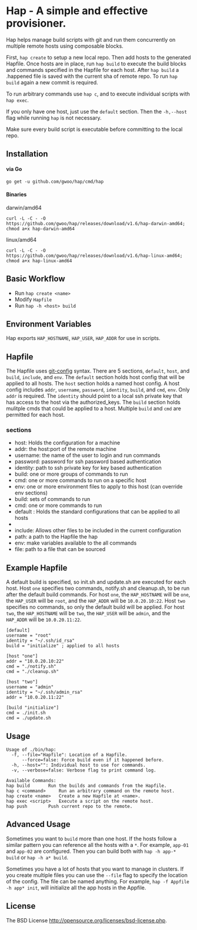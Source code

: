 # Hap - A simple and effective provisioner.

Hap helps manage build scripts with git and run them concurrently on multiple remote hosts using composable blocks.

First, `hap create` to setup a new local repo. Then add hosts to the generated Hapfile. Once hosts are in place, run `hap build` to execute the build blocks and commands specified in the Hapfile for each host. After `hap build` a .happened file is saved with the current sha of remote repo. To run `hap build` again a new commit is required.

To run arbitrary commands use `hap c`, and to execute individual scripts with `hap exec`.

If you only have one host, just use the `default` section. Then the `-h,--host` flag while running `hap` is not necessary.

Make sure every build script is executable before committing to the local repo.

## Installation
#### via Go

	go get -u github.com/gwoo/hap/cmd/hap

#### Binaries

darwin/amd64

	curl -L -C - -O https://github.com/gwoo/hap/releases/download/v1.6/hap-darwin-amd64; chmod a+x hap-darwin-amd64

linux/amd64

	curl -L -C - -O https://github.com/gwoo/hap/releases/download/v1.6/hap-linux-amd64; chmod a+x hap-linux-amd64


## Basic Workflow
 - Run `hap create <name>`
 - Modify `Hapfile`
 - Run `hap -h <host> build`

## Environment Variables
Hap exports `HAP_HOSTNAME`, `HAP_USER`, `HAP_ADDR` for use in scripts.

## Hapfile
The Hapfile uses [git-config](http://git-scm.com/docs/git-config#_syntax) syntax. There are 5 sections, `default`, `host`, and `build`, `include`, and `env`. The `default` section holds host config that will be applied to all hosts. The `host` section holds a named host config. A host config includes `addr`, `username`, `password`, `identity`, `build`, and `cmd`, `env`. Only `addr` is required. The `identity` should point to a local ssh private key that has access to the host via the authorized_keys. The `build` section holds mulitple cmds that could be applied to a host. Multiple `build` and `cmd` are permitted for each host.

### sections
 - host: Holds the configuration for a machine
  - addr: the host:port of the remote machine
  - username: the name of the user to login and run commands
  - password: password for ssh password based authentication
  - identity: path to ssh private key for key based authentication
  - build: one or more groups of commands to run
  - cmd: one or more commands to run on a specific host
  - env: one or more environment files to apply to this host (can override env sections)
 - build: sets of commands to run
  - cmd: one or more commands to run
 - default : Holds the standard configurations that can be applied to all hosts
  - <same as host>
 - include: Allows other files to be included in the current configuration
  - path: a path to the Hapfile the hap
 - env: make variables available to the all commands
  - file: path to a file that can be sourced


## Example Hapfile
A default build is specified, so init.sh and update.sh are executed for each host.
Host `one` specifies two commands, notify.sh and cleanup.sh, to be run after the default build commands. For host `one`, the `HAP_HOSTNAME` will be `one`, the `HAP_USER` will be `root`, and the `HAP_ADDR` will be `10.0.20.10:22`. Host `two` specifies no commands, so only the default build will be applied. For host `two`, the `HAP_HOSTNAME` will be `two`, the `HAP_USER` will be `admin`, and the `HAP_ADDR` will be `10.0.20.11:22`.

	[default]
	username = "root"
	identity = "~/.ssh/id_rsa"
	build = "initialize" ; applied to all hosts

	[host "one"]
	addr = "10.0.20.10:22"
	cmd = "./notify.sh"
	cmd = "./cleanup.sh"

	[host "two"]
	username = "admin"
	identity = "~/.ssh/admin_rsa"
	addr = "10.0.20.11:22"

	[build "initialize"]
	cmd = ./init.sh
	cmd = ./update.sh

## Usage
	Usage of ./bin/hap:
	  -f, --file="Hapfile": Location of a Hapfile.
	      --force=false: Force build even if it happened before.
	  -h, --host="": Individual host to use for commands.
	  -v, --verbose=false: Verbose flag to print command log.

	Available Commands:
	hap build		Run the builds and commands from the Hapfile.
	hap c <command>		Run an arbitrary command on the remote host.
	hap create <name>	Create a new Hapfile at <name>.
	hap exec <script>	Execute a script on the remote host.
	hap push		Push current repo to the remote.

## Advanced Usage
Sometimes you want to `build` more than one host. If the hosts follow a similar pattern
you can reference all the hosts with a `*`. For example, `app-01` and `app-02` are configured.
Then you can build both with `hap -h app-* build` or `hap -h a* build`.

Sometimes you have a lot of hosts that you want to manage in clusters. If you create multiple files
you can use the `--file` flag to specify the location of the config. The file can be named anything.
For example, `hap -f Appfile -h app* init`, will initialize all the app hosts in the Appfile.

## License
The BSD License http://opensource.org/licenses/bsd-license.php.
